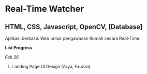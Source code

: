 # Real-Time Watcher

## HTML, CSS, Javascript, OpenCV, [Database]

Aplikasi berbasis Web untuk pengawasan Rumah secara Real-Time.

**List Progress**

*Feb 26*
1. Landing Page UI Design (Arya, Fauzan)